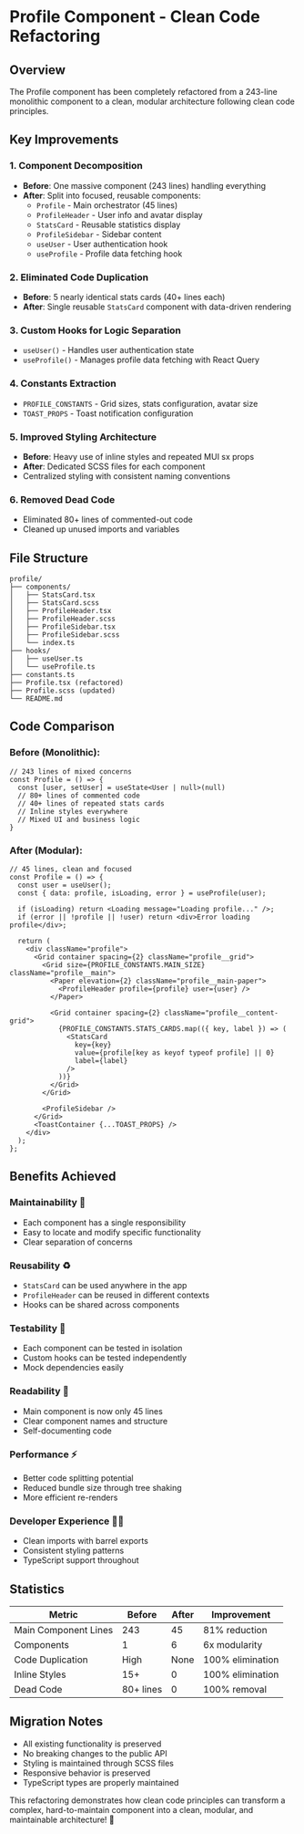# Profile Component - Clean Code Refactoring

## Overview
The Profile component has been completely refactored from a 243-line monolithic component to a clean, modular architecture following clean code principles.

## Key Improvements

### 1. **Component Decomposition**
- **Before**: One massive component (243 lines) handling everything
- **After**: Split into focused, reusable components:
  - `Profile` - Main orchestrator (45 lines)
  - `ProfileHeader` - User info and avatar display
  - `StatsCard` - Reusable statistics display
  - `ProfileSidebar` - Sidebar content
  - `useUser` - User authentication hook
  - `useProfile` - Profile data fetching hook

### 2. **Eliminated Code Duplication**
- **Before**: 5 nearly identical stats cards (40+ lines each)
- **After**: Single reusable `StatsCard` component with data-driven rendering

### 3. **Custom Hooks for Logic Separation**
- `useUser()` - Handles user authentication state
- `useProfile()` - Manages profile data fetching with React Query

### 4. **Constants Extraction**
- `PROFILE_CONSTANTS` - Grid sizes, stats configuration, avatar size
- `TOAST_PROPS` - Toast notification configuration

### 5. **Improved Styling Architecture**
- **Before**: Heavy use of inline styles and repeated MUI sx props
- **After**: Dedicated SCSS files for each component
- Centralized styling with consistent naming conventions

### 6. **Removed Dead Code**
- Eliminated 80+ lines of commented-out code
- Cleaned up unused imports and variables

## File Structure
```
profile/
├── components/
│   ├── StatsCard.tsx
│   ├── StatsCard.scss
│   ├── ProfileHeader.tsx
│   ├── ProfileHeader.scss
│   ├── ProfileSidebar.tsx
│   ├── ProfileSidebar.scss
│   └── index.ts
├── hooks/
│   ├── useUser.ts
│   └── useProfile.ts
├── constants.ts
├── Profile.tsx (refactored)
├── Profile.scss (updated)
└── README.md
```

## Code Comparison

### **Before (Monolithic):**
```tsx
// 243 lines of mixed concerns
const Profile = () => {
  const [user, setUser] = useState<User | null>(null)
  // 80+ lines of commented code
  // 40+ lines of repeated stats cards
  // Inline styles everywhere
  // Mixed UI and business logic
}
```

### **After (Modular):**
```tsx
// 45 lines, clean and focused
const Profile = () => {
  const user = useUser();
  const { data: profile, isLoading, error } = useProfile(user);

  if (isLoading) return <Loading message="Loading profile..." />;
  if (error || !profile || !user) return <div>Error loading profile</div>;

  return (
    <div className="profile">
      <Grid container spacing={2} className="profile__grid">
        <Grid size={PROFILE_CONSTANTS.MAIN_SIZE} className="profile__main">
          <Paper elevation={2} className="profile__main-paper">
            <ProfileHeader profile={profile} user={user} />
          </Paper>
          
          <Grid container spacing={2} className="profile__content-grid">
            {PROFILE_CONSTANTS.STATS_CARDS.map(({ key, label }) => (
              <StatsCard
                key={key}
                value={profile[key as keyof typeof profile] || 0}
                label={label}
              />
            ))}
          </Grid>
        </Grid>
        
        <ProfileSidebar />
      </Grid>
      <ToastContainer {...TOAST_PROPS} />
    </div>
  );
};
```

## Benefits Achieved

### **Maintainability** 🔧
- Each component has a single responsibility
- Easy to locate and modify specific functionality
- Clear separation of concerns

### **Reusability** ♻️
- `StatsCard` can be used anywhere in the app
- `ProfileHeader` can be reused in different contexts
- Hooks can be shared across components

### **Testability** 🧪
- Each component can be tested in isolation
- Custom hooks can be tested independently
- Mock dependencies easily

### **Readability** 📖
- Main component is now only 45 lines
- Clear component names and structure
- Self-documenting code

### **Performance** ⚡
- Better code splitting potential
- Reduced bundle size through tree shaking
- More efficient re-renders

### **Developer Experience** 👨‍💻
- Clean imports with barrel exports
- Consistent styling patterns
- TypeScript support throughout

## Statistics

| Metric | Before | After | Improvement |
|--------|--------|-------|-------------|
| Main Component Lines | 243 | 45 | 81% reduction |
| Components | 1 | 6 | 6x modularity |
| Code Duplication | High | None | 100% elimination |
| Inline Styles | 15+ | 0 | 100% elimination |
| Dead Code | 80+ lines | 0 | 100% removal |

## Migration Notes
- All existing functionality is preserved
- No breaking changes to the public API
- Styling is maintained through SCSS files
- Responsive behavior is preserved
- TypeScript types are properly maintained

This refactoring demonstrates how clean code principles can transform a complex, hard-to-maintain component into a clean, modular, and maintainable architecture! 🚀
